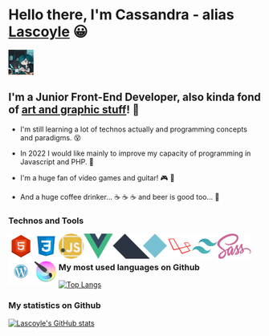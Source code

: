 # Hello there, I'm Cassandra - alias [Lascoyle][website] :grinning:

<img src="https://github.com/Lascoyle/Lascoyle/raw/main/img/cover.jpg" width="50" />

[logo]: https://github.com/Lascoyle/Lascoyle/raw/main/img/cover.jpg

## I'm a Junior Front-End Developer, also kinda fond of [art and graphic stuff][deviantart]! :art:

* I'm still learning a lot of technos actually and programming concepts and paradigms. :dizzy_face:
* In 2022 I would like mainly to improve my capacity of programming in Javascript and PHP. :muscle:
* I'm a huge fan of video games and guitar! :video_game: :guitar:

* And a huge coffee drinker... :coffee: :coffee: :coffee: and beer is good too... :beer:

### Technos and Tools

<img align="left" src="https://github.com/Lascoyle/Lascoyle/raw/main/img/html-l.png" height="50" />
<img align="left" src="https://github.com/Lascoyle/Lascoyle/raw/main/img/css.png" height="50" />
<img align="left" src="https://github.com/Lascoyle/Lascoyle/raw/main/img/javascript.png" height="50" />
<img align="left" src="https://github.com/Lascoyle/Lascoyle/raw/main/img/vuejs.png" height="50" />
<img align="left" src="https://github.com/Lascoyle/Lascoyle/raw/main/img/alpinejs-l.png" height="50" />
<img align="left" src="https://github.com/Lascoyle/Lascoyle/raw/main/img/laravel-l.png" height="50" />
<img align="left" src="https://github.com/Lascoyle/Lascoyle/raw/main/img/tailwind-l.png" height="50" />
<img align="left" src="https://github.com/Lascoyle/Lascoyle/raw/main/img/sass-logo.png" height="50" />
<img align="left" src="https://github.com/Lascoyle/Lascoyle/raw/main/img/wordpress_PNG74.png" height="50" />
<img align="left" src="https://github.com/Lascoyle/Lascoyle/raw/main/img/krita-l.png" height="50" />
  
<br />
<br />

### My most used languages on Github

[![Top Langs](https://github-readme-stats.vercel.app/api/top-langs/?username=Lascoyle&layout=compact&theme=gotham)](https://github.com/anuraghazra/github-readme-stats)

### My statistics on Github

[deviantart]: https://www.deviantart.com/lascoyle-the-second
[website]: https://lascoyle-dev.netlify.app/

[![Lascoyle's GitHub stats](https://github-readme-stats.vercel.app/api?username=Lascoyle&theme=gotham)](https://github.com/Lascoyle/github-readme-stats)

<!---
Lascoyle/Lascoyle is a ✨ special ✨ repository because its `README.md` (this file) appears on your GitHub profile.
You can click the Preview link to take a look at your changes.
--->

